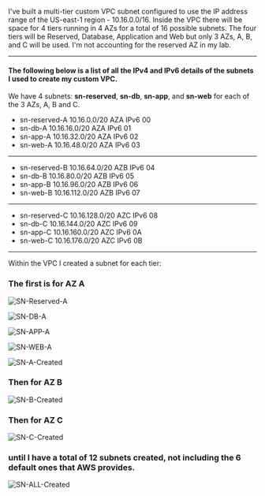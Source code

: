 I've built a multi-tier custom VPC subnet configured to use the IP address range of the US-east-1 region - 10.16.0.0/16. Inside the VPC there will be space for 4 tiers running in 4 AZs for a total of 16 possible subnets. The four tiers will be Reserved, Database, Application and Web but only 3 AZs, A, B, and C will be used. I'm not accounting for the reserved AZ in my lab.

---

<b><h4>The following below is a list of all the IPv4 and IPv6 details of the subnets I used to create my custom VPC.</b></h4>


We have 4 subnets: <b>sn-reserved</b>, <b>sn-db</b>, <b>sn-app</b>, and <b>sn-web</b> for each of the 3 AZs, A, B and C.

- sn-reserved-A 10.16.0.0/20 AZA IPv6 00
- sn-db-A 10.16.16.0/20 AZA IPv6 01
- sn-app-A 10.16.32.0/20 AZA IPv6 02
- sn-web-A 10.16.48.0/20 AZA IPv6 03
----
- sn-reserved-B 10.16.64.0/20 AZB IPv6 04
- sn-db-B 10.16.80.0/20 AZB IPv6 05
- sn-app-B 10.16.96.0/20 AZB IPv6 06
- sn-web-B 10.16.112.0/20 AZB IPv6 07
----
- sn-reserved-C 10.16.128.0/20 AZC IPv6 08
- sn-db-C 10.16.144.0/20 AZC IPv6 09
- sn-app-C 10.16.160.0/20 AZC IPv6 0A
- sn-web-C 10.16.176.0/20 AZC IPv6 0B
---
Within the VPC I created a subnet for each tier:

<h3>The first is for AZ A</h3>

![SN-Reserved-A](https://github.com/user-attachments/assets/92efb0a2-6cf1-4d2f-b29a-c7d4d0cf2268)

![SN-DB-A](https://github.com/user-attachments/assets/01ca8d99-685d-4a2d-b09b-0ae710530bb1)

![SN-APP-A](https://github.com/user-attachments/assets/53c1adbc-0d72-4275-b0b2-9aa34cbd9cff)

![SN-WEB-A](https://github.com/user-attachments/assets/d0a9f367-709a-418d-9f8d-8df8c860a4af)

![SN-A-Created](https://github.com/user-attachments/assets/202d7ea9-b646-4734-8a0e-77a95c80f7b8)

<h3>Then for AZ B</h3>

![SN-B-Created](https://github.com/user-attachments/assets/97a5f94f-5c6f-43df-9fb7-d85fabc93743)

<h3>Then for AZ C</h3>

![SN-C-Created](https://github.com/user-attachments/assets/25ee77dd-ca21-4c33-b881-681cad000e8a)

<h3>until I have a total of 12 subnets created, not including the 6 default ones that AWS provides.</h3>

![SN-ALL-Created](https://github.com/user-attachments/assets/a2a63c8a-5471-4985-8ae6-8f1ab25fd287)


